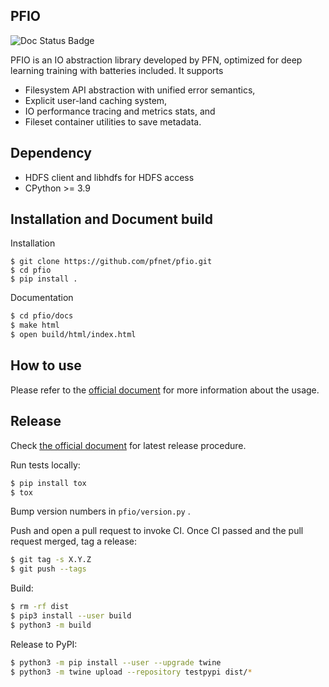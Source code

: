 ## PFIO

![Doc Status Badge](https://readthedocs.org/projects/pfio/badge/?version=master&style=flat)

PFIO is an IO abstraction library developed by PFN, optimized for deep
learning training with batteries included. It supports

- Filesystem API abstraction with unified error semantics,
- Explicit user-land caching system,
- IO performance tracing and metrics stats, and
- Fileset container utilities to save metadata.


## Dependency

- HDFS client and libhdfs for HDFS access
- CPython >= 3.9

## Installation and Document build

Installation

```shell
$ git clone https://github.com/pfnet/pfio.git
$ cd pfio
$ pip install .
```

Documentation
```sh
$ cd pfio/docs
$ make html
$ open build/html/index.html
```

## How to use

Please refer to the [official document](https://pfio.readthedocs.io) for more information about the usage.

## Release

Check [the official document](https://packaging.python.org/tutorials/packaging-projects/) for latest release procedure.

Run tests locally:

```sh
$ pip install tox
$ tox
```

Bump version numbers in `pfio/version.py` .

Push and open a pull request to invoke CI. Once CI passed and the pull request merged,
tag a release:

```sh
$ git tag -s X.Y.Z
$ git push --tags
```

Build:

```sh
$ rm -rf dist
$ pip3 install --user build
$ python3 -m build
```

Release to PyPI:

```sh
$ python3 -m pip install --user --upgrade twine
$ python3 -m twine upload --repository testpypi dist/*
```
